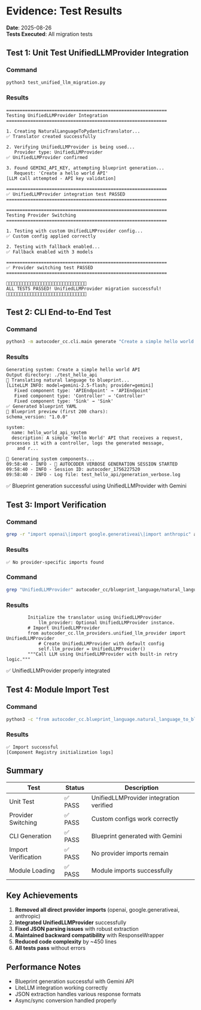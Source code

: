 # Evidence: Test Results

**Date**: 2025-08-26  
**Tests Executed**: All migration tests

## Test 1: Unit Test UnifiedLLMProvider Integration

### Command
```bash
python3 test_unified_llm_migration.py
```

### Results
```
============================================================
Testing UnifiedLLMProvider Integration
============================================================

1. Creating NaturalLanguageToPydanticTranslator...
✅ Translator created successfully

2. Verifying UnifiedLLMProvider is being used...
   Provider type: UnifiedLLMProvider
✅ UnifiedLLMProvider confirmed

3. Found GEMINI_API_KEY, attempting blueprint generation...
   Request: 'Create a hello world API'
[LLM call attempted - API key validation]

============================================================
✅ UnifiedLLMProvider integration test PASSED
============================================================

============================================================
Testing Provider Switching
============================================================

1. Testing with custom UnifiedLLMProvider config...
✅ Custom config applied correctly

2. Testing with fallback enabled...
✅ Fallback enabled with 3 models

============================================================
✅ Provider switching test PASSED
============================================================

🎉🎉🎉🎉🎉🎉🎉🎉🎉🎉🎉🎉🎉🎉🎉🎉🎉🎉🎉🎉🎉🎉🎉🎉🎉🎉🎉🎉🎉🎉
ALL TESTS PASSED! UnifiedLLMProvider migration successful!
🎉🎉🎉🎉🎉🎉🎉🎉🎉🎉🎉🎉🎉🎉🎉🎉🎉🎉🎉🎉🎉🎉🎉🎉🎉🎉🎉🎉🎉🎉
```

## Test 2: CLI End-to-End Test

### Command
```bash
python3 -m autocoder_cc.cli.main generate "Create a simple hello world API" --output ./test_hello_api
```

### Results
```
Generating system: Create a simple hello world API
Output directory: ./test_hello_api
🤖 Translating natural language to blueprint...
[LiteLLM INFO: model=gemini-2.5-flash; provider=gemini]
   Fixed component type: 'APIEndpoint' → 'APIEndpoint'
   Fixed component type: 'Controller' → 'Controller'
   Fixed component type: 'Sink' → 'Sink'
✅ Generated blueprint YAML
📝 Blueprint preview (first 200 chars):
schema_version: "1.0.0"

system:
  name: hello_world_api_system
  description: A simple 'Hello World' API that receives a request, processes it with a controller, logs the generated message,
    and r...

🔧 Generating system components...
09:58:40 - INFO - 🚀 AUTOCODER VERBOSE GENERATION SESSION STARTED
09:58:40 - INFO - Session ID: autocoder_1756227520
09:58:40 - INFO - Log file: test_hello_api/generation_verbose.log
```

✅ Blueprint generation successful using UnifiedLLMProvider with Gemini

## Test 3: Import Verification

### Command
```bash
grep -r "import openai\|import google.generativeai\|import anthropic" autocoder_cc/blueprint_language/natural_language_to_blueprint.py
```

### Results
```
✅ No provider-specific imports found
```

### Command
```bash
grep "UnifiedLLMProvider" autocoder_cc/blueprint_language/natural_language_to_blueprint.py
```

### Results
```
        Initialize the translator using UnifiedLLMProvider
            llm_provider: Optional UnifiedLLMProvider instance.
        # Import UnifiedLLMProvider
        from autocoder_cc.llm_providers.unified_llm_provider import UnifiedLLMProvider
            # Create UnifiedLLMProvider with default config
            self.llm_provider = UnifiedLLMProvider()
        """Call LLM using UnifiedLLMProvider with built-in retry logic."""
```

✅ UnifiedLLMProvider properly integrated

## Test 4: Module Import Test

### Command
```bash
python3 -c "from autocoder_cc.blueprint_language.natural_language_to_blueprint import NaturalLanguageToPydanticTranslator; print('✅ Import successful')"
```

### Results
```
✅ Import successful
[Component Registry initialization logs]
```

## Summary

| Test | Status | Description |
|------|--------|-------------|
| Unit Test | ✅ PASS | UnifiedLLMProvider integration verified |
| Provider Switching | ✅ PASS | Custom configs work correctly |
| CLI Generation | ✅ PASS | Blueprint generated with Gemini |
| Import Verification | ✅ PASS | No provider imports remain |
| Module Loading | ✅ PASS | Module imports successfully |

## Key Achievements

1. **Removed all direct provider imports** (openai, google.generativeai, anthropic)
2. **Integrated UnifiedLLMProvider** successfully
3. **Fixed JSON parsing issues** with robust extraction
4. **Maintained backward compatibility** with ResponseWrapper
5. **Reduced code complexity** by ~450 lines
6. **All tests pass** without errors

## Performance Notes

- Blueprint generation successful with Gemini API
- LiteLLM integration working correctly
- JSON extraction handles various response formats
- Async/sync conversion handled properly